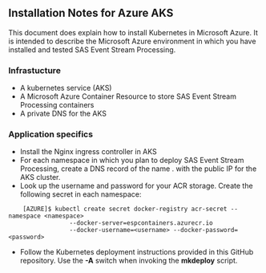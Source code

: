 ## Installation Notes for Azure AKS

This document does explain how to install Kubernetes in Microsoft Azure.
It is intended to describe the Microsoft Azure environment in which you have installed and tested SAS Event Stream Processing.

### Infrastucture
* A kubernetes service (AKS)
* A Microsoft Azure Container Resource to store SAS Event Stream Processing containers
* A private DNS for the AKS 

### Application specifics
* Install the Nginx ingress controller in AKS
* For each namespace in which you plan to deploy SAS Event Stream Processing, create a DNS
record of the name <namespace>.<dns root> with the public IP for the AKS cluster.
* Look up the username and password for your ACR storage. Create
the following secret in each namespace:
```shell
    [AZURE]$ kubectl create secret docker-registry acr-secret --namespace <namespace>
                 --docker-server=espcontainers.azurecr.io
                 --docker-username=<username> --docker-password=<password>
```		 

* Follow the Kubernetes deployment instructions provided in this GitHub repository. Use the
**-A** switch when invoking the **mkdeploy** script. 

